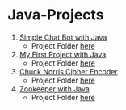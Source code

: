 # Java-Projects

001. [Simple Chat Bot with Java](https://hyperskill.org/projects/113)
     - Project Folder [here](001.%20Simple%20Chat%20Bot)
002. [My First Project with Java](https://hyperskill.org/projects/380)
     - Project Folder [here](002/%20My%20First%20Project%20with%20Java)
003. [Chuck Norris Cipher Encoder](https://hyperskill.org/projects/293)
        - Project Folder [here](003/%20Chuck%20Norris%20Cipher%20Encoder)
004. [Zookeeper with Java](https://hyperskill.org/projects/229)
        - Project Folder [here](004/%20Zookeeper%20with%20Java)